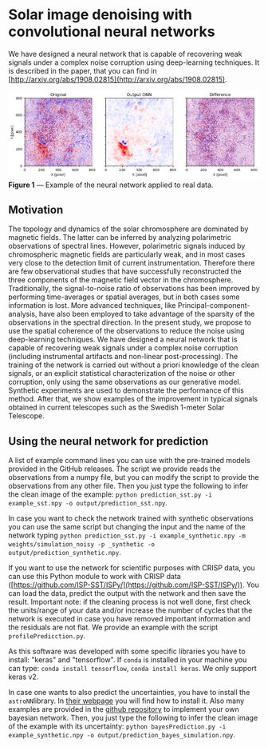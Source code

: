 # Solar image denoising with convolutional neural networks

We have designed a neural network that is capable of recovering weak signals under a complex noise corruption using deep-learning techniques. It is described in the paper, that you can find in [http://arxiv.org/abs/1908.02815](http://arxiv.org/abs/1908.02815).

![example](docs/prediction_sst.png?raw=true "")
**Figure 1** — Example of the neural network applied to real data.


## Motivation

The topology and dynamics of the solar chromosphere are dominated by magnetic fields. The latter can be inferred by analyzing polarimetric observations of spectral lines. However, polarimetric signals induced by chromospheric magnetic fields are particularly weak, and in most cases very close to the detection limit of current instrumentation. Therefore there are few observational studies that have successfully reconstructed the three components of the magnetic field vector in the chromosphere. Traditionally, the signal-to-noise ratio of observations has been improved by performing time-averages or spatial averages, but in both cases some information is lost. More advanced techniques, like Principal-component-analysis, have also been employed to take advantage of the sparsity of the observations in the spectral direction. In the present study, we propose to use the spatial coherence of the observations to reduce the noise using deep-learning techniques. We have designed a neural network that is capable of recovering weak signals under a complex noise corruption (including instrumental artifacts and non-linear post-processing). The training of the network is carried out without a priori knowledge of the clean signals, or an explicit statistical characterization of the noise or other corruption, only using the same observations as our generative model. Synthetic experiments are used to demonstrate the performance of this method. After that, we show examples of the improvement in typical signals obtained in current telescopes such as the Swedish 1-meter Solar Telescope.

## Using the neural network for prediction

A list of example command lines you can use with the pre-trained models provided in the GitHub releases. The script we provide reads the observations from a numpy file, but you can modify the script to provide the observations from any other file. Then you just type the following to infer the clean image of the example: `python prediction_sst.py -i example_sst.npy -o output/prediction_sst.npy`.

In case you want to check the network trained with synthetic observations you can use the same script but changing the input and the name of the network typing `python prediction_sst.py -i example_synthetic.npy -m weights/simulation_noisy -p _synthetic -o output/prediction_synthetic.npy`.

If you want to use the network for scientific purposes with CRISP data, you can use this Python module to work with CRISP data ([https://github.com/ISP-SST/ISPy/](https://github.com/ISP-SST/ISPy/)). You can load the data, predict the output with the network and then save the result. Important note: if the cleaning process is not well done, first check the units/range of your data and/or increase the number of cycles that the network is executed in case you have removed important information and the residuals are not flat. We provide an example with the script `profilePredicction.py`.

As this software was developed with some specific libraries you have to install: "keras" and "tensorflow". If `conda` is installed in your machine you can type:  `conda install tensorflow`, `conda install keras`. We only support keras v2.

In case one wants to also predict the uncertainties, you have to install the `astroNN`library. In [their webpage](https://astronn.readthedocs.io) you will 
find how to install it. Also many examples are provided in the [github repository](https://github.com/henrysky/astroNN/tree/master/demo_tutorial/NN_uncertainty_analysis) to implement your own bayesian network. Then, you just type the following to infer the clean image of the example with its uncertainty: `python bayesPrediction.py -i example_synthetic.npy -o output/prediction_bayes_simulation.npy`.


